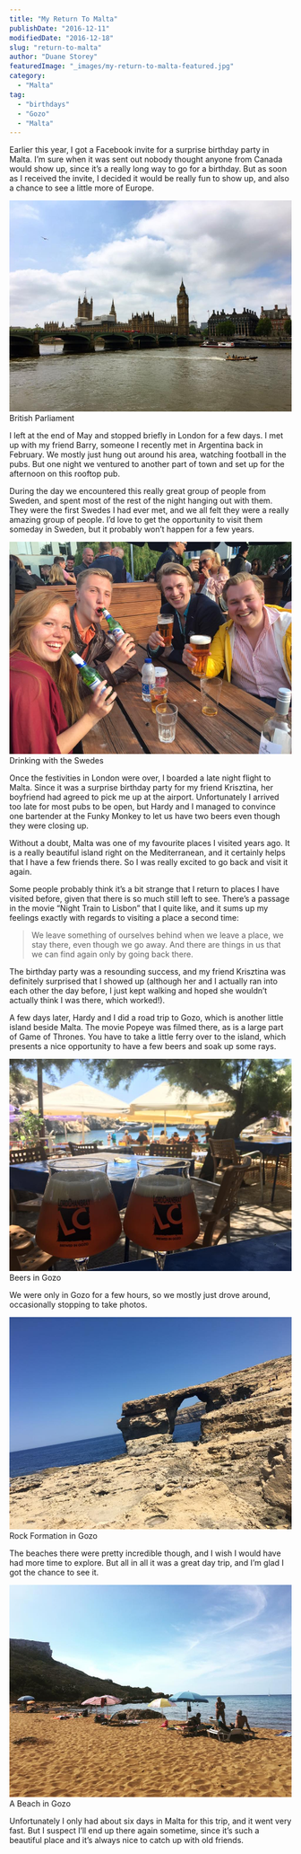 ```yaml
---
title: "My Return To Malta"
publishDate: "2016-12-11"
modifiedDate: "2016-12-18"
slug: "return-to-malta"
author: "Duane Storey"
featuredImage: "_images/my-return-to-malta-featured.jpg"
category:
  - "Malta"
tag:
  - "birthdays"
  - "Gozo"
  - "Malta"
---
```


Earlier this year, I got a Facebook invite for a surprise birthday party in Malta. I’m sure when it was sent out nobody thought anyone from Canada would show up, since it’s a really long way to go for a birthday. But as soon as I received the invite, I decided it would be really fun to show up, and also a chance to see a little more of Europe.

![British Parliament](_images/my-return-to-malta-1.jpg)British Parliament



I left at the end of May and stopped briefly in London for a few days. I met up with my friend Barry, someone I recently met in Argentina back in February. We mostly just hung out around his area, watching football in the pubs. But one night we ventured to another part of town and set up for the afternoon on this rooftop pub.

During the day we encountered this really great group of people from Sweden, and spent most of the rest of the night hanging out with them. They were the first Swedes I had ever met, and we all felt they were a really amazing group of people. I’d love to get the opportunity to visit them someday in Sweden, but it probably won’t happen for a few years.

![Drinking with the Swedes](_images/my-return-to-malta-2.jpg)Drinking with the Swedes



Once the festivities in London were over, I boarded a late night flight to Malta. Since it was a surprise birthday party for my friend Krisztina, her boyfriend had agreed to pick me up at the airport. Unfortunately I arrived too late for most pubs to be open, but Hardy and I managed to convince one bartender at the Funky Monkey to let us have two beers even though they were closing up.

Without a doubt, Malta was one of my favourite places I visited years ago. It is a really beautiful island right on the Mediterranean, and it certainly helps that I have a few friends there. So I was really excited to go back and visit it again.

Some people probably think it’s a bit strange that I return to places I have visited before, given that there is so much still left to see. There’s a passage in the movie “Night Train to Lisbon” that I quite like, and it sums up my feelings exactly with regards to visiting a place a second time:

> We leave something of ourselves behind when we leave a place, we stay there, even though we go away. And there are things in us that we can find again only by going back there.

The birthday party was a resounding success, and my friend Krisztina was definitely surprised that I showed up (although her and I actually ran into each other the day before, I just kept walking and hoped she wouldn’t actually think I was there, which worked!).

A few days later, Hardy and I did a road trip to Gozo, which is another little island beside Malta. The movie Popeye was filmed there, as is a large part of Game of Thrones. You have to take a little ferry over to the island, which presents a nice opportunity to have a few beers and soak up some rays.

![Beers in Gozo](_images/my-return-to-malta-3.jpg)Beers in Gozo



We were only in Gozo for a few hours, so we mostly just drove around, occasionally stopping to take photos.

![Rock Formation in Gozo](_images/my-return-to-malta-4.jpg)Rock Formation in Gozo



The beaches there were pretty incredible though, and I wish I would have had more time to explore. But all in all it was a great day trip, and I’m glad I got the chance to see it.

![A Beach in Gozo](_images/my-return-to-malta-5.jpg)A Beach in Gozo



Unfortunately I only had about six days in Malta for this trip, and it went very fast. But I suspect I’ll end up there again sometime, since it’s such a beautiful place and it’s always nice to catch up with old friends.
